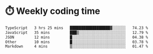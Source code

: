 
# :stopwatch: Weekly coding time
<!--START_SECTION:waka-->

```txt
TypeScript   3 hrs 25 mins   ██████████████████▓░░░░░░   74.23 %
JavaScript   35 mins         ███▒░░░░░░░░░░░░░░░░░░░░░   12.79 %
JSON         12 mins         █░░░░░░░░░░░░░░░░░░░░░░░░   04.38 %
Other        10 mins         █░░░░░░░░░░░░░░░░░░░░░░░░   03.78 %
Markdown     4 mins          ▒░░░░░░░░░░░░░░░░░░░░░░░░   01.47 %
```

<!--END_SECTION:waka-->


<!-- <p> <img src="https://github-readme-stats.vercel.app/api?username=cozgerest&show_icons=true&hide_border=false" />  </p> -->

